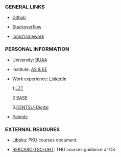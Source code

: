 ### GENERAL LINKS

- [Github](https://github.com/ibarapascal)

- [Stackoverflow](https://stackoverflow.com/users/11872246/keikai)

- [Ionicframework](https://forum.ionicframework.com/u/iakiek/summary)

### PERSONAL INFORMATION

- University: [BUAA](https://en.wikipedia.org/wiki/Beihang_University)

- Institute: [AS & EE](http://asee.buaa.edu.cn/)

- Work experience: [LinkedIn](https://www.linkedin.com/in/jingjiawei/)

  1.[LZT](http://lzt.jp/)

  2.[BASE](http://www.basenet.co.jp/)

  3.[DENTSU-Digital](https://www.dentsudigital.co.jp/)

- [Patents](https://www.patenthub.cn/s?ds=cn&q=ap%3A%28%22%E5%8C%97%E4%BA%AC%E8%88%AA%E7%A9%BA%E8%88%AA%E5%A4%A9%E5%A4%A7%E5%AD%A6%22%29+AND+inv%3A%22%E8%8D%86%E5%98%89%E7%8E%AE%22)

### EXTERNAL RESOURES

- [Libpku](https://github.com/lib-pku/libpku): PKU courses document.

- [REKCARC-TSC-UHT](https://github.com/PKUanonym/REKCARC-TSC-UHT): THU courses guidance of CS.